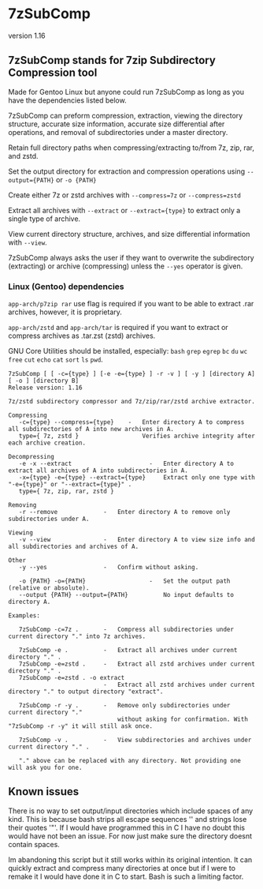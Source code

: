 # 7zSubComp
version 1.16

## 7zSubComp stands for 7zip Subdirectory Compression tool
Made for Gentoo Linux but anyone could run 7zSubComp as long as you have the dependencies listed below.

7zSubComp can preform compression, extraction, viewing the directory structure, accurate size information, accurate size differential after operations, and removal of subdirectories under a master directory. 

Retain full directory paths when compressing/extracting to/from 7z, zip, rar, and zstd.

Set the output directory for extraction and compression operations using ```--output={PATH}``` or ```-o {PATH}```

Create either 7z or zstd archives with ```--compress=7z``` or ```--compress=zstd```

Extract all archives with ```--extract``` or ```--extract={type}``` to extract only a single type of archive.

View current directory structure, archives, and size differential information with ```--view```.

7zSubComp always asks the user if they want to overwrite the subdirectory (extracting) or archive (compressing) unless the ```--yes``` operator is  given.

### Linux (Gentoo) dependencies
```app-arch/p7zip rar``` use flag is required if you want to be able to extract .rar archives, however, it is proprietary.

```app-arch/zstd``` and ```app-arch/tar``` is required if you want to extract or compress archives as .tar.zst (zstd) archives. 

GNU Core Utilities should be installed, especially: ```bash``` ```grep``` ```egrep``` ```bc``` ```du``` ```wc``` ```free``` ```cut``` ```echo``` ```cat``` ```sort``` ```ls``` ```pwd```.

```
7zSubComp [ [ -c={type} ] [-e -e={type} ] -r -v ] [ -y ] [directory A] [ -o ] [directory B]
Release version: 1.16

7z/zstd subdirectory compressor and 7z/zip/rar/zstd archive extractor.

Compressing
   -c={type} --compress={type}    -   Enter directory A to compress all subdirectories of A into new archives in A.
   type={ 7z, zstd }                  Verifies archive integrity after each archive creation.

Decompressing
   -e -x --extract                      -   Enter directory A to extract all archives of A into subdirectories in A.
   -x={type} -e={type} --extract={type}     Extract only one type with "-e={type}" or "--extract={type}" .
   type={ 7z, zip, rar, zstd }

Removing
   -r --remove             -   Enter directory A to remove only subdirectories under A.

Viewing
   -v --view               -   Enter directory A to view size info and all subdirectories and archives of A.

Other
   -y --yes                -   Confirm without asking.

   -o {PATH} -o={PATH}                  -   Set the output path (relative or absolute).
   --output {PATH} --output={PATH}          No input defaults to directory A.

Examples:

   7zSubComp -c=7z .       -   Compress all subdirectories under current directory "." into 7z archives.

   7zSubComp -e .          -   Extract all archives under current directory "." .
   7zSubComp -e=zstd .     -   Extract all zstd archives under current directory "." .
   7zSubComp -e=zstd . -o extract
                           -   Extract all zstd archives under current directory "." to output directory "extract".

   7zSubComp -r -y .       -   Remove only subdirectories under current directory "."
                               without asking for confirmation. With "7zSubComp -r -y" it will still ask once.

   7zSubComp -v .          -   View subdirectories and archives under current directory "." .

   "." above can be replaced with any directory. Not providing one will ask you for one.

```
## Known issues
There is no way to set output/input directories which include spaces of any kind. This is because bash strips all escape sequences '\' and strings lose their quotes '"'. If I would have programmed this in C I have no doubt this would have not been an issue. For now just make sure the directory doesnt contain spaces.

Im abandoning this script but it still works within its original intention. It can quickly extract and compress many directories at once but if I were to remake it I would have done it in C to start. Bash is such a limiting factor.
